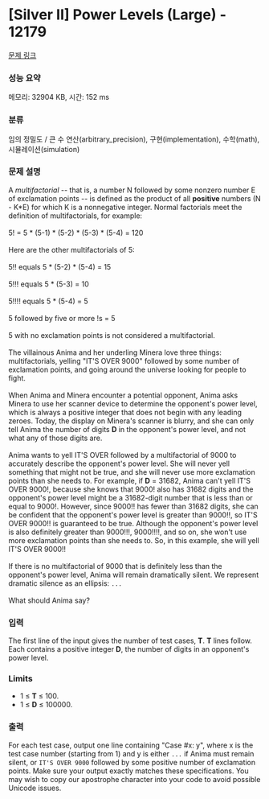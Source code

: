 # [Silver II] Power Levels (Large) - 12179 

[문제 링크](https://www.acmicpc.net/problem/12179) 

### 성능 요약

메모리: 32904 KB, 시간: 152 ms

### 분류

임의 정밀도 / 큰 수 연산(arbitrary_precision), 구현(implementation), 수학(math), 시뮬레이션(simulation)

### 문제 설명

<p>A <em>multifactorial</em> -- that is, a number N followed by some nonzero number E of exclamation points -- is defined as the product of all <strong>positive</strong> numbers (N - K*E) for which K is a nonnegative integer. Normal factorials meet the definition of multifactorials, for example:<br>
<br>
5! = 5 * (5-1) * (5-2) * (5-3) * (5-4) = 120<br>
<br>
Here are the other multifactorials of 5:<br>
<br>
5!! equals 5 * (5-2) * (5-4) = 15<br>
<br>
5!!! equals 5 * (5-3) = 10<br>
<br>
5!!!! equals 5 * (5-4) = 5<br>
<br>
5 followed by five or more !s = 5<br>
<br>
5 with no exclamation points is not considered a multifactorial.<br>
<br>
The villainous Anima and her underling Minera love three things: multifactorials, yelling "IT'S OVER 9000" followed by some number of exclamation points, and going around the universe looking for people to fight.<br>
<br>
When Anima and Minera encounter a potential opponent, Anima asks Minera to use her scanner device to determine the opponent's power level, which is always a positive integer that does not begin with any leading zeroes. Today, the display on Minera's scanner is blurry, and she can only tell Anima the number of digits <strong>D</strong> in the opponent's power level, and not what any of those digits are.<br>
<br>
Anima wants to yell IT'S OVER followed by a multifactorial of 9000 to accurately describe the opponent's power level. She will never yell something that might not be true, and she will never use more exclamation points than she needs to. For example, if <strong>D</strong> = 31682, Anima can't yell IT'S OVER 9000!, because she knows that 9000! also has 31682 digits and the opponent's power level might be a 31682-digit number that is less than or equal to 9000!. However, since 9000!! has fewer than 31682 digits, she can be confident that the opponent's power level is greater than 9000!!, so IT'S OVER 9000!! is guaranteed to be true. Although the opponent's power level is also definitely greater than 9000!!!, 9000!!!!, and so on, she won't use more exclamation points than she needs to. So, in this example, she will yell IT'S OVER 9000!!<br>
<br>
If there is no multifactorial of 9000 that is definitely less than the opponent's power level, Anima will remain dramatically silent. We represent dramatic silence as an ellipsis: <code>...</code><br>
<br>
What should Anima say?</p>

### 입력 

 <p>The first line of the input gives the number of test cases, <strong>T</strong>. <strong>T</strong> lines follow. Each contains a positive integer <strong>D</strong>, the number of digits in an opponent's power level.</p>

<h3>Limits</h3>

<ul>
	<li>1 ≤ <strong>T</strong> ≤ 100.</li>
	<li>1 ≤ <strong>D</strong> ≤ 100000.</li>
</ul>

### 출력 

 <p>For each test case, output one line containing "Case #x: y", where x is the test case number (starting from 1) and y is either <code>...</code> if Anima must remain silent, or <code>IT'S OVER 9000</code> followed by some positive number of exclamation points. Make sure your output exactly matches these specifications. You may wish to copy our apostrophe character into your code to avoid possible Unicode issues.</p>

